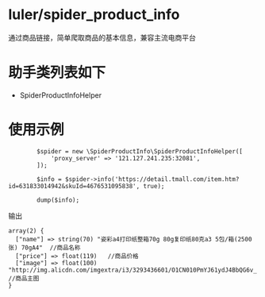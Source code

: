 # luler/spider_product_info

通过商品链接，简单爬取商品的基本信息，兼容主流电商平台

# 助手类列表如下

- SpiderProductInfoHelper

# 使用示例

```injectablephp
        $spider = new \SpiderProductInfo\SpiderProductInfoHelper([
            'proxy_server' => '121.127.241.235:32081',
        ]);

        $info = $spider->info('https://detail.tmall.com/item.htm?id=631833014942&skuId=4676531095838', true);
        
        dump($info);
```

输出

```injectablephp
array(2) {
  ["name"] => string(70) "姿彩a4打印纸整箱70g 80g复印纸80克a3 5包/箱(2500张) 70gA4"  //商品名称
  ["price"] => float(119)   //商品价格
  ["image"] => float(100) "http://img.alicdn.com/imgextra/i3/3293436601/O1CN010PmYJ61ydJ4BbQG6v_!!3293436601.jpg_430x430q90.jpg"   //商品主图
}
```

